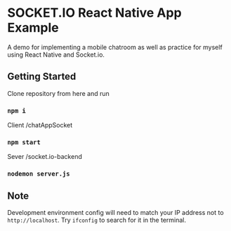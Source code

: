 # SOCKET.IO React Native App Example

A demo for implementing a mobile chatroom as well as practice for myself using React Native and Socket.io.

## Getting Started

Clone repository from here and run

### `npm i`

Client /chatAppSocket

### `npm start`

Sever /socket.io-backend

### `nodemon server.js`

## Note

Development environment config will need to match your IP address not to `http://localhost`. Try `ifconfig` to search for it in the terminal.
